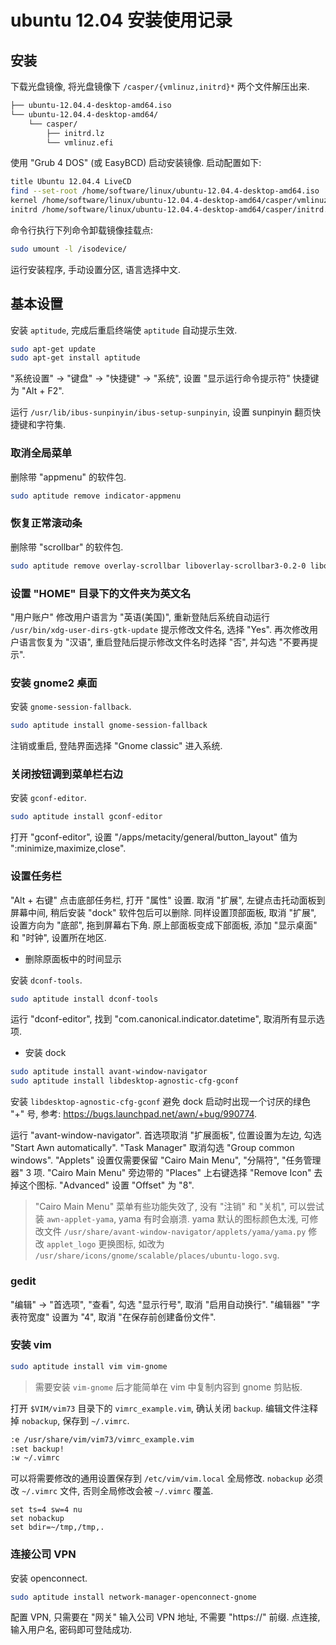 ubuntu 12.04 安装使用记录
===

## 安装

下载光盘镜像, 将光盘镜像下 `/casper/{vmlinuz,initrd}*` 两个文件解压出来.

```sh
├── ubuntu-12.04.4-desktop-amd64.iso
└── ubuntu-12.04.4-desktop-amd64/
    └── casper/
        ├── initrd.lz
        └── vmlinuz.efi
```

使用 "Grub 4 DOS" (或 EasyBCD) 启动安装镜像.
启动配置如下:

```sh
title Ubuntu 12.04.4 LiveCD
find --set-root /home/software/linux/ubuntu-12.04.4-desktop-amd64.iso
kernel /home/software/linux/ubuntu-12.04.4-desktop-amd64/casper/vmlinuz.efi boot=casper iso-scan/filename=/home/software/linux/ubuntu-12.04.4-desktop-amd64.iso
initrd /home/software/linux/ubuntu-12.04.4-desktop-amd64/casper/initrd.lz
```

命令行执行下列命令卸载镜像挂载点:

```sh
sudo umount -l /isodevice/
```

运行安装程序, 手动设置分区, 语言选择中文.

## 基本设置

安装 `aptitude`, 完成后重启终端使 `aptitude` 自动提示生效.

```sh
sudo apt-get update
sudo apt-get install aptitude
```

"系统设置" -> "键盘" -> "快捷键" -> "系统",
设置 "显示运行命令提示符" 快捷键为 "Alt + F2".

运行 `/usr/lib/ibus-sunpinyin/ibus-setup-sunpinyin`,
设置 sunpinyin 翻页快捷键和字符集.

### 取消全局菜单

删除带 "appmenu" 的软件包.

```sh
sudo aptitude remove indicator-appmenu
```

### 恢复正常滚动条

删除带 "scrollbar" 的软件包.

```sh
sudo aptitude remove overlay-scrollbar liboverlay-scrollbar3-0.2-0 liboverlay-scrollbar-0.2-0
```

### 设置 "HOME" 目录下的文件夹为英文名

"用户账户" 修改用户语言为 "英语(美国)",
重新登陆后系统自动运行 `/usr/bin/xdg-user-dirs-gtk-update` 
提示修改文件名, 选择 "Yes".
再次修改用户语言恢复为 "汉语", 
重启登陆后提示修改文件名时选择 "否", 并勾选 "不要再提示".

### 安装 gnome2 桌面

安装 `gnome-session-fallback`.

```sh
sudo aptitude install gnome-session-fallback
```

注销或重启, 登陆界面选择 "Gnome classic" 进入系统.

### 关闭按钮调到菜单栏右边

安装 `gconf-editor`.

```sh
sudo aptitude install gconf-editor
```

打开 "gconf-editor", 
设置 "/apps/metacity/general/button_layout"
值为 ":minimize,maximize,close".

### 设置任务栏

"Alt + 右键" 点击底部任务栏, 打开 "属性" 设置.
取消 "扩展", 左键点击托动面板到屏幕中间, 稍后安装 "dock" 软件包后可以删除.
同样设置顶部面板, 取消 "扩展", 设置方向为 "底部", 拖到屏幕右下角.
原上部面板变成下部面板, 添加 "显示桌面" 和 "时钟", 设置所在地区.

* 删除原面板中的时间显示

安装 `dconf-tools`.

```sh
sudo aptitude install dconf-tools
```

运行 "dconf-editor", 
找到 "com.canonical.indicator.datetime",
取消所有显示选项.

* 安装 dock

```sh
sudo aptitude install avant-window-navigator
sudo aptitude install libdesktop-agnostic-cfg-gconf
```

安装 `libdesktop-agnostic-cfg-gconf` 避免 dock 启动时出现一个讨厌的绿色 "+" 号,
参考: https://bugs.launchpad.net/awn/+bug/990774.

运行 "avant-window-navigator".
首选项取消 "扩展面板", 位置设置为左边, 勾选 "Start Awn automatically".
"Task Manager" 取消勾选 "Group common windows".
"Applets" 设置仅需要保留 "Cairo Main Menu", "分隔符", "任务管理器" 3 项.
"Cairo Main Menu" 旁边带的 "Places" 上右键选择 "Remove Icon" 去掉这个图标.
"Advanced" 设置 "Offset" 为 "8".

>"Cairo Main Menu" 菜单有些功能失效了, 没有 "注销" 和 "关机",
可以尝试装 `awn-applet-yama`, yama 有时会崩溃.
yama 默认的图标颜色太浅, 
可修改文件 `/usr/share/avant-window-navigator/applets/yama/yama.py` 
修改 `applet_logo` 更换图标, 如改为 `/usr/share/icons/gnome/scalable/places/ubuntu-logo.svg`.

### gedit

"编辑" -> "首选项", "查看", 勾选 "显示行号", 取消 "启用自动换行".
"编辑器" "字表符宽度" 设置为 "4", 取消 "在保存前创建备份文件".

### 安装 vim

```sh
sudo aptitude install vim vim-gnome
```

>需要安装 `vim-gnome` 后才能简单在 vim 中复制内容到 gnome 剪贴板.

打开 `$VIM/vim73` 目录下的 `vimrc_example.vim`, 确认关闭 `backup`.
编辑文件注释掉 `nobackup`, 保存到 `~/.vimrc`.

```sh
:e /usr/share/vim/vim73/vimrc_example.vim
:set backup!
:w ~/.vimrc
```

可以将需要修改的通用设置保存到 `/etc/vim/vim.local` 全局修改.
`nobackup` 必须改 `~/.vimrc` 文件, 否则全局修改会被 `~/.vimrc` 覆盖.

```vim
set ts=4 sw=4 nu
set nobackup
set bdir=~/tmp,/tmp,.
```

### 连接公司 VPN

安装 openconnect.

```sh
sudo aptitude install network-manager-openconnect-gnome
```

配置 VPN, 只需要在 "网关" 输入公司 VPN 地址, 不需要 "https://" 前缀.
点连接, 输入用户名, 密码即可登陆成功.


